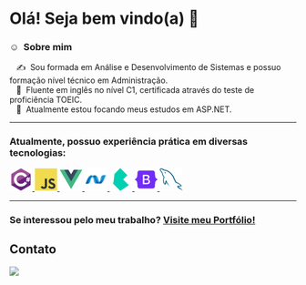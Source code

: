 # Olá! Seja bem vindo(a) 👋

### :relaxed: &nbsp;Sobre mim

&nbsp;&nbsp;&nbsp;:writing_hand: &nbsp;Sou formada em Análise e Desenvolvimento de Sistemas e possuo formação nível técnico em Administração.\
&nbsp;&nbsp;&nbsp;:speech_balloon: &nbsp;Fluente em inglês no nível C1, certificada através do teste de proficiência TOEIC.\
&nbsp;&nbsp;&nbsp;:heartbeat: &nbsp;Atualmente estou focando meus estudos em ASP.NET.

<hr/>
<H3>Atualmente, possuo experiência prática em diversas tecnologias:</H3>
<p align="left"> <a href="https://www.w3schools.com/cs/" target="_blank" rel="noreferrer"> <img src="https://raw.githubusercontent.com/devicons/devicon/master/icons/csharp/csharp-original.svg" alt="csharp" width="40" height="40"/> </a> <a href="https://developer.mozilla.org/en-US/docs/Web/JavaScript" target="_blank" rel="noreferrer"> <img src="https://raw.githubusercontent.com/devicons/devicon/master/icons/javascript/javascript-original.svg" alt="javascript" width="40" height="40"/> </a> <a 
<a href="https://vuejs.org/" target="_blank" rel="noreferrer"> <img src="https://raw.githubusercontent.com/devicons/devicon/master/icons/vuejs/vuejs-original.svg" alt="vuejs" width="40" height="40"/> </a>
<a href="https://dotnet.microsoft.com/apps/aspnet" target="_blank" rel="noreferrer"> <img src="https://raw.githubusercontent.com/devicons/devicon/master/icons/dot-net/dot-net-original.svg" alt="aspnet" width="40" height="40"/> </a>
<a href="https://bulma.io/" target="_blank" rel="noreferrer"> <img src="https://raw.githubusercontent.com/devicons/devicon/master/icons/bulma/bulma-plain.svg" alt="bulma" width="40" height="40"/> </a>
<a href="https://getbootstrap.com/" target="_blank" rel="noreferrer"> <img src="https://raw.githubusercontent.com/devicons/devicon/master/icons/bootstrap/bootstrap-plain.svg" alt="bootstrap" width="40" height="40"/> </a>
<a href="https://www.w3schools.com/sql/" target="_blank" rel="noreferrer"> <img src="https://raw.githubusercontent.com/devicons/devicon/master/icons/mysql/mysql-original.svg" alt="sql" width="40" height="40"/> </a>                                                     </p>
<hr/>

### Se interessou pelo meu trabalho? <a href="https://brunabravin.github.io/" target="_blank" rel="noreferrer">Visite meu Portfólio!</a>

## Contato
<a href="https://www.linkedin.com/in/brunabravin099/"><img src="https://img.shields.io/badge/linkedin-%230077B5.svg?&style=for-the-badge&logo=linkedin&logoColor=white" /></a>&nbsp;&nbsp;&nbsp;&nbsp;


